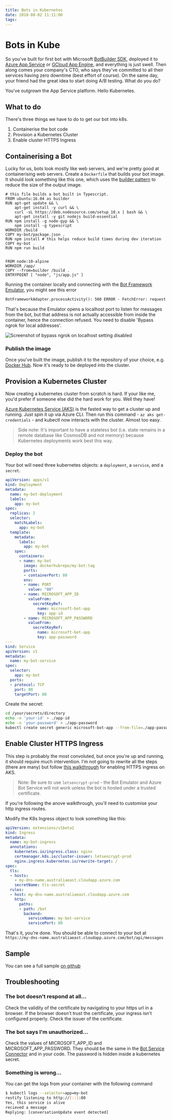 ```yaml
---
title: Bots in Kubernetes
date: 2018-08-02 11:11:00
tags:
---
```


# Bots in Kube

So you've built for first bot with Microsoft [BotBuilder SDK](https://docs.microsoft.com/en-us/azure/bot-service/nodejs/bot-builder-nodejs-quickstart?view=azure-bot-service-3.0), deployed it to [Azure App Service](https://azure.microsoft.com/en-au/services/app-service/) or [GCloud App Engine](https://cloud.google.com/appengine/), and everything is just swell. Then along comes your company's CTO, who says they've committed to all their services having zero downtime (best effort of course). On the same day, your friend had the great idea to start doing A/B testing. What do you do?

You've outgrown the App Service platform. Hello Kubernetes.

## What to do

There's three things we have to do to get our bot into k8s.

1. Containerise the bot code
2. Provision a Kubernetes Cluster
3. Enable cluster HTTPS Ingress

## Containerising a Bot

Lucky for us, bots look mostly like web servers, and we're pretty good at containerising web servers. Create a `Dockerfile` that builds your bot image. It should look something like this one, which uses the [builder pattern](https://docs.docker.com/develop/develop-images/multistage-build/) to reduce the size of the output image.

```docker
# this file builds a bot built in Typescript.
FROM ubuntu:16.04 as builder
RUN apt-get update && \
    apt-get install -y curl && \
    curl -sL https://deb.nodesource.com/setup_10.x | bash && \
    apt-get install -y git nodejs build-essential
RUN npm install -g node-gyp && \
    npm install -g typescript
WORKDIR /build
COPY my-bot/package.json .
RUN npm install # this helps reduce build times during dev iteration
COPY my-bot .
RUN npm run build


FROM node:10-alpine
WORKDIR /app/
COPY --from=builder /build .
ENTRYPOINT [ "node", "js/app.js" ]
```

Running the container locally and connecting with the [Bot Framework Emulator](https://github.com/Microsoft/BotFramework-Emulator), you might see this error 

```txt
BotFrameworkAdapter.processActivity(): 500 ERROR - FetchError: request to http://localhost:60321/v3/conversations/1dk6m0la5ji6/activities/bcmfna2mfjmf failed, reason: connect ECONNREFUSED 127.0.0.1:60321
```

That's because the Emulator opens a localhost port to listen for messages from the bot, but that address is not actually accessible from inside the container, hence the connection refused. You need to disable 'Bypass ngrok for local addresses'.

![Screenshot of bypass ngrok on localhost setting disabled](/images/botsinkube/bypass-ngrok.png)

### Publish the image

Once you've built the image, publish it to the repository of your choice, e.g. [Docker Hub](https://hub.docker.com/). Now it's ready to be deployed into the cluster.


## Provision a Kubernetes Cluster

Now creating a kubernetes cluster from scratch is hard. If your like me, you'd prefer if someone else did the hard work for you. Well they have!

[Azure Kubernetes Service (AKS)](https://docs.microsoft.com/en-us/azure/aks/kubernetes-walkthrough) is the fasted way to get a cluster up and running. Just spin it up via Azure CLI. Then run this command - `az aks get-credentials` - and kubectl now interacts with the cluster. Almost too easy.

> Side note: It's important to have a stateless bot (i.e. state remains in a remote database like CosmosDB and not memory) because Kubernetes deployments work best this way.

### Deploy the bot

Your bot will need three kubernetes objects: a `deployment`, a `service`, and a `secret`.

```yaml
apiVersion: apps/v1
kind: Deployment
metadata:
  name: my-bot-deployment
  labels:
    app: my-bot
spec:
  replicas: 2
  selector:
    matchLabels:
      app: my-bot
  template:
    metadata:
      labels:
        app: my-bot
    spec:
      containers:
      - name: my-bot
        image: dockerhubrepo/my-bot:tag
        ports:
        - containerPort: 80
        env:
        - name: PORT
          value: "80"
        - name: MICROSOFT_APP_ID
          valueFrom:
            secretKeyRef:
              name: microsoft-bot-app
              key: app-id
        - name: MICROSOFT_APP_PASSWORD
          valueFrom:
            secretKeyRef:
              name: microsoft-bot-app
              key: app-password
---
kind: Service
apiVersion: v1
metadata:
  name: my-bot-service
spec:
  selector:
    app: my-bot
  ports:
  - protocol: TCP
    port: 80
    targetPort: 80
```

Create the secret:

```bash
cd /your/secrets/directory
echo -n 'your-id' > ./app-id
echo -n 'your-password' > ./app-password
kubectl create secret generic microsoft-bot-app --from-file=./app-password --from-file=./app-id
```

## Enable Cluster HTTPS Ingress

This step is probably the most convoluted, but once you're up and running, it should require much intervention. I'm not going to rewrite all the steps (there are many) but follow [this walkthrough](https://docs.microsoft.com/en-us/azure/aks/ingress) for enabling HTTPS ingress on AKS.

> Note: Be sure to use `letsencrypt-prod` - the Bot Emulator and Azure Bot Service will not work unless the bot is hosted under a trusted certificate.

If you're following the anove walkthrough, you'll need to customise your http ingress routes.

Modify the K8s Ingress object to look something like this:

```yaml
apiVersion: extensions/v1beta1
kind: Ingress
metadata:
  name: my-bot-ingress
  annotations:
    kubernetes.io/ingress.class: nginx
    certmanager.k8s.io/cluster-issuer: letsencrypt-prod
    nginx.ingress.kubernetes.io/rewrite-target: /
spec:
  tls:
  - hosts:
    - my-dns-name.australiaeast.cloudapp.azure.com
    secretName: tls-secret
  rules:
  - host: my-dns-name.australiaeast.cloudapp.azure.com
    http:
      paths:
      - path: /bot
        backend:
          serviceName: my-bot-service
          servicePort: 80
```

That's it, you're done. You should be able to connect to your bot at `https://my-dns-name.australiaeast.cloudapp.azure.com/bot/api/messages`

## Sample

You can see a full sample [on github](https://github.com/xtellurian/halp-bot)

## Troubleshooting

### The bot doesn't respond at all...

Check the validity of the certificate by navigating to your https url in a browser. If the browser doesn't trust the certificate, your ingress isn't configured properly. Check the issuer of the certificate.

### The bot says I'm unauthorized...

Check the values of MICROSOFT_APP_ID and MICROSOFT_APP_PASSWORD. They should be the same in the [Bot Service Connector](https://docs.microsoft.com/en-us/azure/bot-service/rest-api/bot-framework-rest-connector-concepts?view=azure-bot-service-3.0#bot-connector-service) and in your code. The password is hidden inside a kubernetes secret.

### Something is wrong...

You can get the logs from your container with the following command

```bash
$ kubectl logs --selector=app=my-bot
restify listening to http://[::]:80
Yes, this service is alive
recieved a message
Replying: [conversationUpdate event detected]
```
